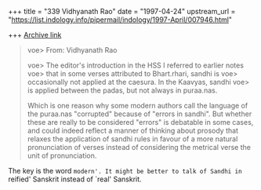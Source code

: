 +++
title = "339 Vidhyanath Rao"
date = "1997-04-24"
upstream_url = "https://list.indology.info/pipermail/indology/1997-April/007946.html"

+++
[Archive link](https://list.indology.info/pipermail/indology/1997-April/007946.html)


>  voe> From: Vidhyanath Rao <vidynath at math.ohio-state.edu>
> 
>  voe> The editor's introduction in the HSS I referred to earlier notes
>  voe> that in some verses attributed to Bhart.rhari, sandhi is
>  voe> occasionally not applied at the caesura. In the Kaavyas, sandhi
>  voe> is applied between the padas, but not always in puraa.nas.
> 
> Which is one reason why some modern authors call the language of the puraa.nas
> "corrupted" because of "errors in sandhi". But whether these are really to be
> considered "errors" is debatable in some cases, and could indeed reflect a
> manner of thinking about prosody that relaxes the application of sandhi rules
> in favour of a more natural pronunciation of verses instead of considering the
> metrical verse the unit of pronunciation.

The key is the word `modern'. It might be better to talk of Sandhi in
`reified' Sanskrit instead of `real' Sanskrit.




